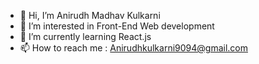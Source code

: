 - 👋 Hi, I’m  Anirudh Madhav Kulkarni
- 👀 I’m interested in Front-End Web development
- 🌱 I’m currently learning React.js
- 📫 How to reach me : Anirudhkulkarni9094@gmail.com

<!---
Anirudhmadhavkulkarni9094/Anirudhmadhavkulkarni9094 is a ✨ special ✨ repository because its `README.md` (this file) appears on your GitHub profile.
You can click the Preview link to take a look at your changes.
--->
